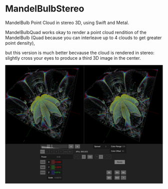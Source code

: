 # MandelBulbStereo
MandelBulb Point Cloud in stereo 3D, using Swift and Metal.

MandelBulbQuad works okay to render a point cloud rendition of the MandelBulb
(Quad because you can interleave up to 4 clouds to get greater point density),

but this version is much better becvause the cloud is rendered in stereo:
slightly cross your eyes to produce a third 3D image in the center.

![Screenshot](screenshot.png)
